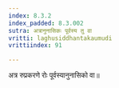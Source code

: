 ```yaml
---
index: 8.3.2
index_padded: 8.3.002
sutra: अत्रानुनासिकः पूर्वस्य तु वा
vritti: laghusiddhantakaumudi
vrittiindex: 91

---
```

अत्र रुप्रकरणे रोः पूर्वस्यानुनासिको वा॥